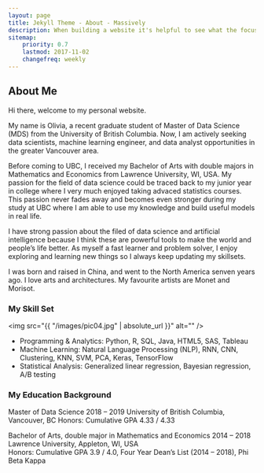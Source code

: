 ```yaml
---
layout: page
title: Jekyll Theme - About - Massively
description: When building a website it's helpful to see what the focus of your site is. This page is an example of how to show a website's focus.
sitemap:
    priority: 0.7
    lastmod: 2017-11-02
    changefreq: weekly
---
```

## About Me

Hi there, welcome to my personal website. 

My name is Olivia, a recent graduate student of Master of Data Science (MDS) from the University of British Columbia. Now, I am actively seeking data scientists, machine learning engineer, and data analyst opportunities in the greater Vancouver area.

Before coming to UBC, I received my Bachelor of Arts with double majors in Mathematics and Economics from Lawrence University, WI, USA. My passion for the field of data science could be traced back to my junior year in college where I very much enjoyed taking advaced statistics courses. This passion never fades away and becomes even stronger during my study at UBC where I am able to use my knowledge and build useful models in real life.  

I have strong passion about the filed of data science and artificial intelligence because I think these are powerful tools to make the world and people’s life better. As myself a fast learner and problem solver, I enjoy exploring and learning new things so I always keep updating my skillsets.

I was born and raised in China, and went to the North America senven years ago. I love arts and architectures. My favourite artists are Monet and Morisot.

### My Skill Set

<span class="image left"><img src="{{ "/images/pic04.jpg" | absolute_url }}" alt="" /></span>

- Programming & Analytics: Python, R, SQL, Java, HTML5, SAS, Tableau
- Machine Learning: Natural Language Processing (NLP), RNN, CNN, Clustering, KNN, SVM, PCA, Keras, TensorFlow
- Statistical Analysis: Generalized linear regression, Bayesian regression, A/B testing

### My Education Background

Master of Data Science
2018 – 2019
University of British Columbia, Vancouver, BC
Honors: Cumulative GPA 4.33 / 4.33



Bachelor of Arts, double major in Mathematics and Economics
2014 – 2018
Lawrence University, Appleton, WI, USA				
Honors: Cumulative GPA 3.9 / 4.0, Four Year Dean’s List (2014 – 2018), Phi Beta Kappa

